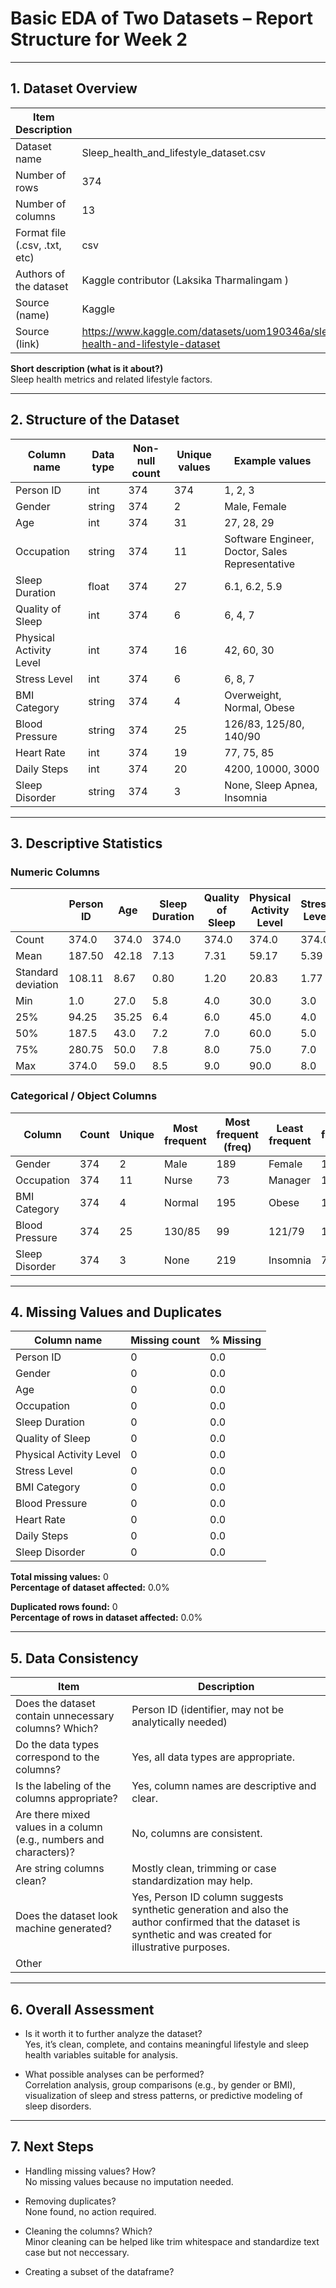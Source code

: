 # Basic EDA of Two Datasets – Report Structure for Week 2

---

## 1. Dataset Overview

| Item Description |   |
|-------------------|---|
| Dataset name | Sleep_health_and_lifestyle_dataset.csv  |
| Number of rows |  374 |
| Number of columns |  13 |
| Format file (.csv, .txt, etc) | csv  |
| Authors of the dataset | Kaggle contributor (Laksika Tharmalingam )  |
| Source (name) |  Kaggle |
| Source (link) |  https://www.kaggle.com/datasets/uom190346a/sleep-health-and-lifestyle-dataset |

**Short description (what is it about?)**  
Sleep health metrics and related lifestyle factors.

---

## 2. Structure of the Dataset

| Column name | Data type | Non-null count | Unique values | Example values |
|--------------|------------|----------------|----------------|----------------|
| Person ID | int | 374 | 374 | 1, 2, 3 |
| Gender | string | 374 | 2 | Male, Female |
| Age | int | 374 | 31 | 27, 28, 29 |
| Occupation | string | 374 | 11 | Software Engineer, Doctor, Sales Representative |
| Sleep Duration | float | 374 | 27 | 6.1, 6.2, 5.9 |
| Quality of Sleep | int | 374 | 6 | 6, 4, 7 |
| Physical Activity Level | int | 374 | 16 | 42, 60, 30 |
| Stress Level | int | 374 | 6 | 6, 8, 7 |
| BMI Category | string | 374 | 4 | Overweight, Normal, Obese |
| Blood Pressure | string | 374 | 25 | 126/83, 125/80, 140/90 |
| Heart Rate | int | 374 | 19 | 77, 75, 85 |
| Daily Steps | int | 374 | 20 | 4200, 10000, 3000 |
| Sleep Disorder | string | 374 | 3 | None, Sleep Apnea, Insomnia |

---

## 3. Descriptive Statistics

### Numeric Columns

|   | Person ID | Age | Sleep Duration | Quality of Sleep | Physical Activity Level | Stress Level | Heart Rate | Daily Steps |
|---|------------|-----|----------------|------------------|--------------------------|--------------|-------------|--------------|
| Count | 374.0 | 374.0 | 374.0 | 374.0 | 374.0 | 374.0 | 374.0 | 374.0 |
| Mean | 187.50 | 42.18 | 7.13 | 7.31 | 59.17 | 5.39 | 70.17 | 6816.84 |
| Standard deviation | 108.11 | 8.67 | 0.80 | 1.20 | 20.83 | 1.77 | 4.14 | 1617.92 |
| Min | 1.0 | 27.0 | 5.8 | 4.0 | 30.0 | 3.0 | 65.0 | 3000.0 |
| 25% | 94.25 | 35.25 | 6.4 | 6.0 | 45.0 | 4.0 | 68.0 | 5600.0 |
| 50% | 187.5 | 43.0 | 7.2 | 7.0 | 60.0 | 5.0 | 70.0 | 7000.0 |
| 75% | 280.75 | 50.0 | 7.8 | 8.0 | 75.0 | 7.0 | 72.0 | 8000.0 |
| Max | 374.0 | 59.0 | 8.5 | 9.0 | 90.0 | 8.0 | 86.0 | 10000.0 |

### Categorical / Object Columns

| Column | Count | Unique | Most frequent | Most frequent (freq) | Least frequent | Least frequent (freq) |
|---|---|---|---|---|---|---|
| Gender | 374 | 2 | Male | 189 | Female | 185 |
| Occupation | 374 | 11 | Nurse | 73 | Manager | 1 |
| BMI Category | 374 | 4 | Normal | 195 | Obese | 10 |
| Blood Pressure | 374 | 25 | 130/85 | 99 | 121/79 | 1 |
| Sleep Disorder | 374 | 3 | None | 219 | Insomnia | 77 |

---

## 4. Missing Values and Duplicates

| Column name | Missing count | % Missing |
|--------------|----------------|------------|
| Person ID | 0 | 0.0 |
| Gender | 0 | 0.0 |
| Age | 0 | 0.0 |
| Occupation | 0 | 0.0 |
| Sleep Duration | 0 | 0.0 |
| Quality of Sleep | 0 | 0.0 |
| Physical Activity Level | 0 | 0.0 |
| Stress Level | 0 | 0.0 |
| BMI Category | 0 | 0.0 |
| Blood Pressure | 0 | 0.0 |
| Heart Rate | 0 | 0.0 |
| Daily Steps | 0 | 0.0 |
| Sleep Disorder | 0 | 0.0 |

**Total missing values:** 0  
**Percentage of dataset affected:** 0.0%  

**Duplicated rows found:** 0  
**Percentage of rows in dataset affected:** 0.0%

---

## 5. Data Consistency

| Item | Description |
|------|--------------|
| Does the dataset contain unnecessary columns? Which? | Person ID (identifier, may not be analytically needed) |
| Do the data types correspond to the columns? | Yes, all data types are appropriate. |
| Is the labeling of the columns appropriate? | Yes, column names are descriptive and clear. |
| Are there mixed values in a column (e.g., numbers and characters)? | No, columns are consistent. |
| Are string columns clean? | Mostly clean, trimming or case standardization may help. |
| Does the dataset look machine generated? | Yes, Person ID column suggests synthetic generation and also the author confirmed that the dataset is synthetic and was created for illustrative purposes.|
| Other |  |

---

## 6. Overall Assessment

- Is it worth it to further analyze the dataset?  
  Yes, it’s clean, complete, and contains meaningful lifestyle and sleep health variables suitable for analysis.

- What possible analyses can be performed?  
  Correlation analysis, group comparisons (e.g., by gender or BMI), visualization of sleep and stress patterns, or predictive modeling of sleep disorders.

---

## 7. Next Steps

- Handling missing values? How?  
  No missing values because no imputation needed.

- Removing duplicates?  
  None found, no action required.

- Cleaning the columns? Which?  
  Minor cleaning can be helped like trim whitespace and standardize text case but not neccessary.

- Creating a subset of the dataframe?  
  

